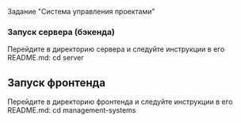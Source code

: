 Задание "Система управления проектами"

### Запуск сервера (бэкенда)
Перейдите в директорию сервера и следуйте инструкции в его README.md:
cd server

## Запуск фронтенда
Перейдите в директорию фронтенда и следуйте инструкции в его README.md:
cd management-systems